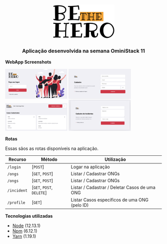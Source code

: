 <h1 align="center">
  <img alt="be-the-hero" title="BeTheHero" src="./frontend/public/be-the-hero-medium.png" width="200px" />
</h1>

<h3 align="center">
  Aplicação desenvolvida na semana OminiStack 11
</h3>

**WebApp Screenshots**

<img src=".github/screenshots/logon.png" alt="be-the-hero" width="200" /> <img src=".github/screenshots/register_ong.png" alt="register-ong" width="200" /> <img src=".github/screenshots/profile.png" alt="profile" width="200" /> <img src=".github/screenshots/new_incident.png" alt="new-incident" width="200" />

**Rotas**

Essas sãos as rotas disponíveis na aplicação.

| Recurso     | Método                    | Utilização                                    |
| ----------- | ------------------------- | --------------------------------------------- |
| `/login`    | [`POST`]                  | Logar na aplicação                            |
| `/ongs`     | [`GET`, `POST`]           | Listar / Cadastrar ONGs                       |
| `/ongs`     | [`GET`, `POST`]           | Listar / Cadastrar ONGs                       |
| `/incident` | [`GET`, `POST`, `DELETE`] | Listar / Cadastrar / Deletar Casos de uma ONG |
| `/profile`  | [`GET`]                   | Listar Casos específicos de uma ONG (pelo ID) |

**Tecnologias utilizadas**

- [Node](https://github.com/albino29/rocketseat-bootcamp/tree/6107a3f0dbd36b410658cdb2946725a0285d481c/node.org) \(12.13.1\)
- [Npm](https://github.com/albino29/rocketseat-bootcamp/tree/6107a3f0dbd36b410658cdb2946725a0285d481c/node.org) \(6.12.1\)
- [Yarn](https://github.com/albino29/rocketseat-bootcamp/tree/6107a3f0dbd36b410658cdb2946725a0285d481c/node.org) \(1.19.1\)
